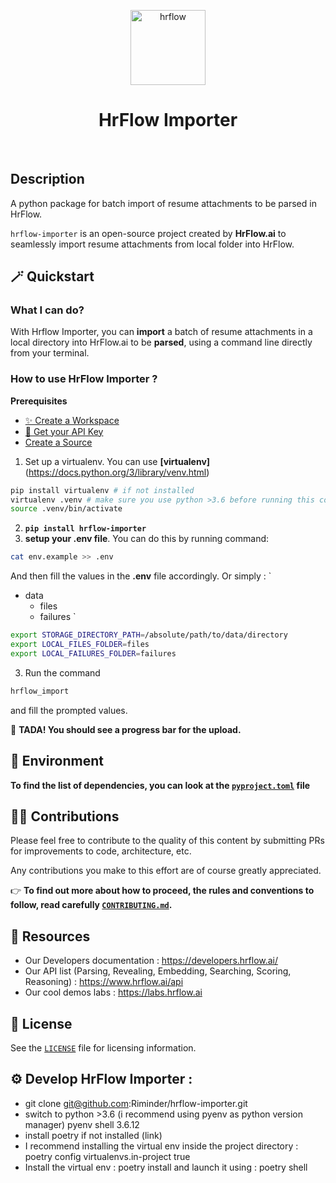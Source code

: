 <p align="center">
  <a href="https://hrflow.ai">
    <img alt="hrflow" src="https://img.riminder.net/logo-hrflow.svg" width="120" />
  </a>
</p>
<h1 align="center">
  HrFlow Importer
</h1>

<!-- ![GitHub Repo stars](https://img.shields.io/github/stars/Riminder/hrflow-connectors?style=social) ![](https://img.shields.io/github/v/release/Riminder/hrflow-connectors) ![](https://img.shields.io/github/license/Riminder/hrflow-connectors) -->


<!-- <p align="center">
  <a href="https://hrflow.ai">
    <img alt="hrflow" src="https://hrflow-ai.imgix.net/corporate.svg"/>
  </a>
</p> -->

<br/>

## Description
A python package for batch import of resume attachments to be parsed in HrFlow.

`hrflow-importer` is an open-source project created by **HrFlow.ai** 
to seamlessly import resume attachments from local folder into HrFlow.

## 🪄 Quickstart
### What I can do?
With Hrflow Importer, you can **import** a batch of resume attachments in a local directory into HrFlow.ai to be **parsed**, using a command line directly from your terminal.

### How to use HrFlow Importer ?
**Prerequisites**
* [✨ Create a Workspace](https://hrflow.ai/signup/)
* [🔑 Get your API Key](https://developers.hrflow.ai/docs/api-authentification)
* [Create a Source](https://developers.hrflow.ai/reference/the-source-object) 

1. Set up a virtualenv. You can use **[virtualenv]**(https://docs.python.org/3/library/venv.html)
```bash
pip install virtualenv # if not installed
virtualenv .venv # make sure you use python >3.6 before running this command
source .venv/bin/activate
```
2. **`pip install hrflow-importer`**
3. **setup your .env file**. You can do this by running command:
```bash
cat env.example >> .env 
```
And then fill the values in the **.env** file accordingly.
Or simply : 
`
- data
  - files
  - failures
`

```bash
export STORAGE_DIRECTORY_PATH=/absolute/path/to/data/directory
export LOCAL_FILES_FOLDER=files
export LOCAL_FAILURES_FOLDER=failures
```
3. Run the command 
```bash
hrflow_import
```
and fill the prompted values. 


🐇 **TADA! You should see a progress bar for the upload.**


## 🚀 Environment

**To find the list of dependencies, you can look at the [`pyproject.toml`](pyproject.toml) file**

## :woman_technologist: Contributions

Please feel free to contribute to the quality of this content by
submitting PRs for improvements to code, architecture, etc. 

Any contributions you make to this effort are of course greatly 
appreciated.

👉 **To find out more about how to proceed, the rules and conventions to follow, read carefully [`CONTRIBUTING.md`](CONTRIBUTING.md).**

## 🔗 Resources
* Our Developers documentation : https://developers.hrflow.ai/
* Our API list (Parsing, Revealing, Embedding, Searching, Scoring, Reasoning) : https://www.hrflow.ai/api
* Our cool demos labs : https://labs.hrflow.ai

## :page_with_curl: License

See the [`LICENSE`](LICENSE) file for licensing information.


## ⚙️ Develop HrFlow Importer : 
- git clone git@github.com:Riminder/hrflow-importer.git
- switch to python >3.6 (i recommend using pyenv as python version manager) pyenv shell 3.6.12 
- install poetry if not installed (link) 
- I recommend installing the virtual env inside the project directory : poetry config virtualenvs.in-project true
- Install the virtual env : poetry install and launch it using : poetry shell 


